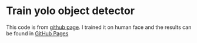 # Train yolo object detector
This code is from [github page](https://github.com/AntonMu/TrainYourOwnYOLO). 
I trained it on human face and the results can be found in [GitHub Pages](https://pages.github.com/)
